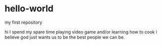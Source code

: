 # hello-world
my first repository

hi
I spend my spare time playing video game and/or learning how to cook
i believe god just wants us to be the best people we can be.
